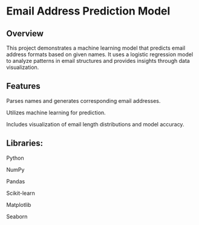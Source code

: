 # Email Address Prediction Model
## Overview

This project demonstrates a machine learning model that predicts email address formats based on given names. It uses a logistic regression model to analyze patterns in email structures and provides insights through data visualization.

## Features

Parses names and generates corresponding email addresses.

Utilizes machine learning for prediction.

Includes visualization of email length distributions and model accuracy.

## Libraries:

Python

NumPy

Pandas

Scikit-learn

Matplotlib

Seaborn
